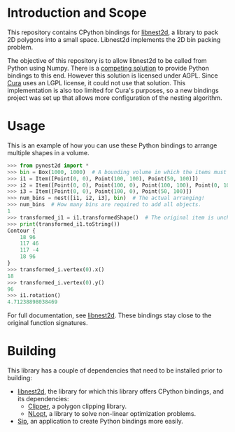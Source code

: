Introduction and Scope
====
This repository contains CPython bindings for [libnest2d](https://github.com/tamasmeszaros/libnest2d), a library to pack 2D polygons into a small space. Libnest2d implements the 2D bin packing problem.

The objective of this repository is to allow libnest2d to be called from Python using Numpy. There is a [competing solution](https://github.com/markfink/nest2D) to provide Python bindings to this end. However this solution is licensed under AGPL. Since [Cura](https://github.com/Ultimaker/Cura) uses an LGPL license, it could not use that solution. This implementation is also too limited for Cura's purposes, so a new bindings project was set up that allows more configuration of the nesting algorithm.

Usage
====
This is an example of how you can use these Python bindings to arrange multiple shapes in a volume.

```python
>>> from pynest2d import *
>>> bin = Box(1000, 1000)  # A bounding volume in which the items must be arranged, a 1000x1000 square centered around 0.
>>> i1 = Item([Point(0, 0), Point(100, 100), Point(50, 100)])                # Long thin triangle.
>>> i2 = Item([Point(0, 0), Point(100, 0), Point(100, 100), Point(0, 100)])  # Square.
>>> i3 = Item([Point(0, 0), Point(100, 0), Point(50, 100)])                  # Equilateral triangle.
>>> num_bins = nest([i1, i2, i3], bin)  # The actual arranging!
>>> num_bins  # How many bins are required to add all objects.
1
>>> transformed_i1 = i1.transformedShape()  # The original item is unchanged, but the transformed shape is.
>>> print(transformed_i1.toString())
Contour {
    18 96
    117 46
    117 -4
    18 96
}
>>> transformed_i.vertex(0).x()
18
>>> transformed_i.vertex(0).y()
96
>>> i1.rotation()
4.71238898038469
```

For full documentation, see [libnest2d](https://github.com/tamasmeszaros/libnest2d). These bindings stay close to the original function signatures.

Building
====
This library has a couple of dependencies that need to be installed prior to building:
* [libnest2d](https://github.com/tamasmeszaros/libnest2d), the library for which this library offers CPython bindings, and its dependencies:
  * [Clipper](http://www.angusj.com/delphi/clipper.php), a polygon clipping library.
  * [NLopt](https://nlopt.readthedocs.io/en/latest/), a library to solve non-linear optimization problems.
* [Sip](https://www.riverbankcomputing.com/software/sip/download), an application to create Python bindings more easily.
